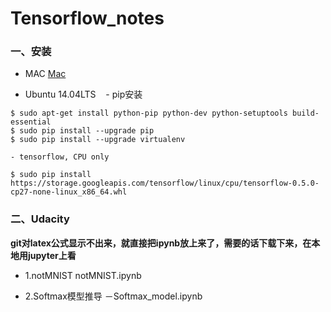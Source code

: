 # Tensorflow_notes

### 一、安装

- MAC
[Mac](./tensorflow_setup_note.md)

- Ubuntu 14.04LTS
    - pip安装
```linux
$ sudo apt-get install python-pip python-dev python-setuptools build-essential
$ sudo pip install --upgrade pip
$ sudo pip install --upgrade virtualenv
```
    - tensorflow, CPU only
```linux
$ sudo pip install https://storage.googleapis.com/tensorflow/linux/cpu/tensorflow-0.5.0-cp27-none-linux_x86_64.whl
```
 

### 二、Udacity

**git对latex公式显示不出来，就直接把ipynb放上来了，需要的话下载下来，在本地用jupyter上看**

- 1.notMNIST notMNIST.ipynb

- 2.Softmax模型推导 －Softmax_model.ipynb
